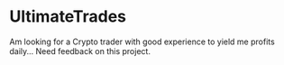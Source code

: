 # UltimateTrades
Am looking for a Crypto trader with good experience to yield me profits daily... Need feedback on this project. 

